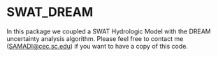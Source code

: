 # SWAT_DREAM
In this package we coupled a SWAT Hydrologic Model with the DREAM uncertainty analysis algorithm.
Please feel free to contact me (SAMADI@cec.sc.edu) if you want to have a copy of this code.

